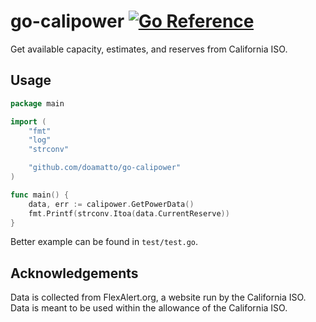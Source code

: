 # go-calipower [![Go Reference](https://pkg.go.dev/badge/github.com/doamatto/go-calipower.svg)](https://pkg.go.dev/github.com/doamatto/go-calipower)
Get available capacity, estimates, and reserves from California ISO.

## Usage
```go
package main

import (
	"fmt"
	"log"
	"strconv"

	"github.com/doamatto/go-calipower"
)

func main() {
	data, err := calipower.GetPowerData()
	fmt.Printf(strconv.Itoa(data.CurrentReserve))
}
```
Better example can be found in `test/test.go`.

## Acknowledgements
Data is collected from FlexAlert.org, a website run by the California ISO. Data is meant to be used within the allowance of the California ISO.
